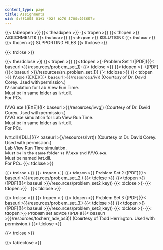```yaml
---
content_type: page
title: Assignments
uid: 8c4f1855-8191-4924-b276-5788e186657e
---
```


{{< tableopen >}}
{{< theadopen >}}
{{< tropen >}}
{{< thopen >}}
ASSIGNMENTS
{{< thclose >}}
{{< thopen >}}
SOLUTIONS
{{< thclose >}}
{{< thopen >}}
SUPPORTING FILES
{{< thclose >}}

{{< trclose >}}

{{< theadclose >}}
{{< tropen >}}
{{< tdopen >}}
Problem Set 1 ([PDF]({{< baseurl >}}/resources/problem_set_1))
{{< tdclose >}}
{{< tdopen >}}
([PDF]({{< baseurl >}}/resources/an_problem_set_1))
{{< tdclose >}}
{{< tdopen >}}
IV.exe ([EXE]({{< baseurl >}}/resources/iv)) (Courtesy of Dr. David Corey. Used with permission.)  
IV simulation for Lab View Run Time.  
Must be in same folder as lvrt.dll.  
For PCs.  
  
IVVG.exe ([EXE]({{< baseurl >}}/resources/ivvg)) (Courtesy of Dr. David Corey. Used with permission.)  
IVVG.exe simulation for Lab View Run Time.  
Must be in same folder as lvrt.dll.  
For PCs.  
  
lvrt.dll ([DLL]({{< baseurl >}}/resources/lvrt)) (Courtesy of Dr. David Corey. Used with permission.)  
Lab View Run Time simulation.  
Must be in the same folder as IV.exe and IVVG.exe.  
Must be named lvrt.dll.  
For PCs.
{{< tdclose >}}

{{< trclose >}}
{{< tropen >}}
{{< tdopen >}}
Problem Set 2 ([PDF]({{< baseurl >}}/resources/problem_set_2))
{{< tdclose >}}
{{< tdopen >}}
([PDF]({{< baseurl >}}/resources/problem_set2_key))
{{< tdclose >}}
{{< tdopen >}}
 
{{< tdclose >}}

{{< trclose >}}
{{< tropen >}}
{{< tdopen >}}
Problem Set 3 ([PDF]({{< baseurl >}}/resources/problem_set_3))
{{< tdclose >}}
{{< tdopen >}}
([PDF]({{< baseurl >}}/resources/problem_set3_key))
{{< tdclose >}}
{{< tdopen >}}
Problem set advice ([PDF]({{< baseurl >}}/resources/todherr_adv_ps3)) (Courtesy of Todd Herrington. Used with permission.)
{{< tdclose >}}

{{< trclose >}}

{{< tableclose >}}